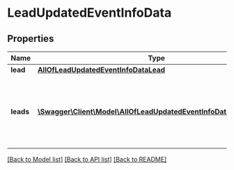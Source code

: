 # LeadUpdatedEventInfoData

## Properties
Name | Type | Description | Notes
------------ | ------------- | ------------- | -------------
**lead** | [**AllOfLeadUpdatedEventInfoDataLead**](AllOfLeadUpdatedEventInfoDataLead.md) |  | [optional] 
**leads** | [**\Swagger\Client\Model\AllOfLeadUpdatedEventInfoDataLeadsItems[]**](.md) | &#x27;leads&#x27; property is passed when &#x27;Multiple at once&#x27; feature is enabled | [optional] 

[[Back to Model list]](../../README.md#documentation-for-models) [[Back to API list]](../../README.md#documentation-for-api-endpoints) [[Back to README]](../../README.md)

